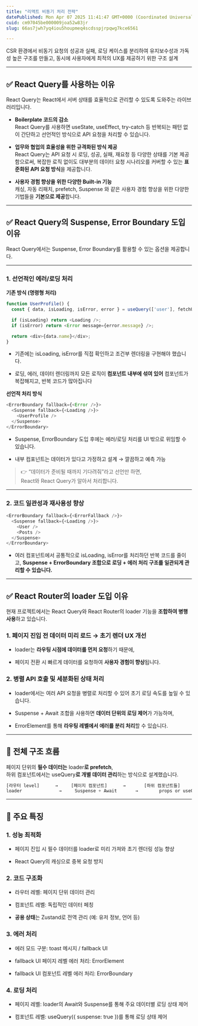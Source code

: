 ```yaml
---
title: "리액트 비동기 처리 전략"
datePublished: Mon Apr 07 2025 11:41:47 GMT+0000 (Coordinated Universal Time)
cuid: cm97045be000009joa52w83jr
slug: 66as7jwh7yq4iou5houpmeq4scdsspjrpqwg7kce6561

---
```


CSR 환경에서 비동기 요청의 성공과 실패, 로딩 케이스를 분리하여 유지보수성과 가독성 높은 구조를 만들고, 동시에 사용자에게 최적의 UX를 제공하기 위한 구조 설계

---

## ✅ React Query를 사용하는 이유

React Query는 React에서 서버 상태를 효율적으로 관리할 수 있도록 도와주는 라이브러리입니다.

* **Boilerplate 코드의 감소**  
    React Query를 사용하면 useState, useEffect, try-catch 등 반복되는 패턴 없이 간단하고 선언적인 방식으로 API 요청을 처리할 수 있습니다.
    
* **업무와 협업의 효율성을 위한 규격화된 방식 제공**  
    React Query는 API 요청 시 로딩, 성공, 실패, 재요청 등 다양한 상태를 기본 제공함으로써, 복잡한 로직 없이도 대부분의 데이터 요청 시나리오를 커버할 수 있는 **표준화된 API 요청 방식**을 제공합니다.
    
* **사용자 경험 향상을 위한 다양한 Built-in 기능**  
    캐싱, 자동 리패치, prefetch, Suspense 와 같은 사용자 경험 향상을 위한 다양한 기법들을 **기본으로 제공**합니다.
    

---

## ✅ React Query의 Suspense, Error Boundary 도입 이유

React Query에서는 Suspense, Error Boundary를 활용할 수 있는 옵션을 제공합니다.

---

### 1\. 선언적인 에러/로딩 처리

**기존 방식 (명령형 처리)**

```javascript
function UserProfile() {
  const { data, isLoading, isError, error } = useQuery(['user'], fetchUser);

  if (isLoading) return <Loading />;
  if (isError) return <Error message={error.message} />;

  return <div>{data.name}</div>;
}
```

* 기존에는 isLoading, isError를 직접 확인하고 조건부 렌더링을 구현해야 했습니다.
    
* 로딩, 에러, 데이터 렌더링까지 모든 로직이 **컴포넌트 내부에 섞여 있어** 컴포넌트가 복잡해지고, 반복 코드가 많아집니다
    

**선언적 처리 방식**

```javascript
<ErrorBoundary fallback={<Error />}>
  <Suspense fallback={<Loading />}>
    <UserProfile />
  </Suspense>
</ErrorBoundary>
```

* Suspense, ErrorBoundary 도입 후에는 에러/로딩 처리를 UI 밖으로 위임할 수 있습니다.
    
* 내부 컴포넌트는 데이터가 있다고 가정하고 설계 → 깔끔하고 예측 가능
    

> 👉 “데이터가 준비될 때까지 기다려줘”라고 선언만 하면,  
> React와 React Query가 알아서 처리합니다.

---

### 2\. 코드 일관성과 재사용성 향상

```javascript
<ErrorBoundary fallback={<ErrorFallback />}>
  <Suspense fallback={<Loading />}>
    <User />
    <Posts />
  </Suspense>
</ErrorBoundary>
```

* 여러 컴포넌트에서 공통적으로 isLoading, isError를 처리하던 반복 코드를 줄이고, **Suspense + ErrorBoundary 조합으로 로딩 + 에러 처리 구조를 일관되게 관리할 수 있습니다.**
    

---

## ✅ React Router의 loader 도입 이유

현재 프로젝트에서는 React Query와 React Router의 loader 기능을 **조합하여 병행 사용**하고 있습니다.

### 1\. 페이지 진입 전 데이터 미리 로드 → 초기 렌더 UX 개선

* loader는 **라우팅 시점에 데이터를 먼저 요청**하기 때문에,
    
* 페이지 전환 시 빠르게 데이터를 요청하여 **사용자 경험이 향상**됩니다.
    

### 2\. 병렬 API 호출 및 세분화된 상태 처리

* loader에서는 여러 API 요청을 병렬로 처리할 수 있어 초기 로딩 속도를 높일 수 있습니다.
    
* Suspense + Await 조합을 사용하면 **데이터 단위의 로딩 제어**가 가능하며,
    
* ErrorElement를 통해 **라우팅 레벨에서 에러를 분리 처리**할 수 있습니다.
    

---

## 🧭 전체 구조 흐름

페이지 단위의 **필수 데이터는** loader**로 prefetch**,  
하위 컴포넌트에서는 useQuery**로 개별 데이터 관리**하는 방식으로 설계했습니다.

```javascript
[라우터 level]      →     [페이지 컴포넌트]      →       [하위 컴포넌트들]
loader              →     Suspense + Await       →        props or useQuery
```

---

## 🧩 주요 특징

### 1\. 성능 최적화

* 페이지 진입 시 필수 데이터를 loader로 미리 가져와 초기 렌더링 성능 향상
    
* React Query의 캐싱으로 중복 요청 방지
    

### 2\. 코드 구조화

* 라우터 레벨: 페이지 단위 데이터 관리
    
* 컴포넌트 레벨: 독립적인 데이터 페칭
    
* **공용 상태**는 Zustand로 전역 관리 (예: 유저 정보, 언어 등)
    

### 3\. 에러 처리

* 에러 모드 구분: toast 메시지 / fallback UI
    
* fallback UI 페이지 레벨 에러 처리: ErrorElement
    
* fallback UI 컴포넌트 레벨 에러 처리: ErrorBoundary
    

### 4\. 로딩 처리

* 페이지 레벨: loader의 Await와 Suspense를 통해 주요 데이터별 로딩 상태 제어
    
* 컴포넌트 레벨: useQuery({ suspense: true })를 통해 로딩 상태 제어